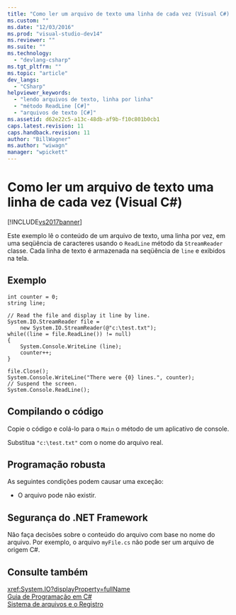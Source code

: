 ```yaml
---
title: "Como ler um arquivo de texto uma linha de cada vez (Visual C#) | Microsoft Docs"
ms.custom: ""
ms.date: "12/03/2016"
ms.prod: "visual-studio-dev14"
ms.reviewer: ""
ms.suite: ""
ms.technology: 
  - "devlang-csharp"
ms.tgt_pltfrm: ""
ms.topic: "article"
dev_langs: 
  - "CSharp"
helpviewer_keywords: 
  - "lendo arquivos de texto, linha por linha"
  - "método ReadLine [C#]"
  - "arquivos de texto [C#]"
ms.assetid: d62e22c5-a13c-48db-af9b-f10c801b0cb1
caps.latest.revision: 11
caps.handback.revision: 11
author: "BillWagner"
ms.author: "wiwagn"
manager: "wpickett"
---
```

# Como ler um arquivo de texto uma linha de cada vez (Visual C#)
[!INCLUDE[vs2017banner](../../../csharp/includes/vs2017banner.md)]

Este exemplo lê o conteúdo de um arquivo de texto, uma linha por vez, em uma seqüência de caracteres usando o `ReadLine` método da `StreamReader` classe.  Cada linha de texto é armazenada na seqüência de `line` e exibidos na tela.  
  
## Exemplo  
  
```  
int counter = 0;  
string line;  
  
// Read the file and display it line by line.  
System.IO.StreamReader file =   
    new System.IO.StreamReader(@"c:\test.txt");  
while((line = file.ReadLine()) != null)  
{  
    System.Console.WriteLine (line);  
    counter++;  
}  
  
file.Close();  
System.Console.WriteLine("There were {0} lines.", counter);  
// Suspend the screen.  
System.Console.ReadLine();  
```  
  
## Compilando o código  
 Copie o código e colá\-lo para o `Main` o método de um aplicativo de console.  
  
 Substitua `"c:\test.txt"` com o nome do arquivo real.  
  
## Programação robusta  
 As seguintes condições podem causar uma exceção:  
  
-   O arquivo pode não existir.  
  
## Segurança do .NET Framework  
 Não faça decisões sobre o conteúdo do arquivo com base no nome do arquivo.  Por exemplo, o arquivo `myFile.cs` não pode ser um arquivo de origem C\#.  
  
## Consulte também  
 <xref:System.IO?displayProperty=fullName>   
 [Guia de Programação em C\#](../../../csharp/programming-guide/index.md)   
 [Sistema de arquivos e o Registro](../../../csharp/programming-guide/file-system/file-system-and-the-registry.md)